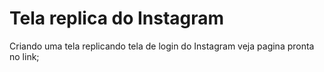 # Tela replica do Instagram
 Criando uma tela replicando tela de login do Instagram
 veja pagina pronta no link;

